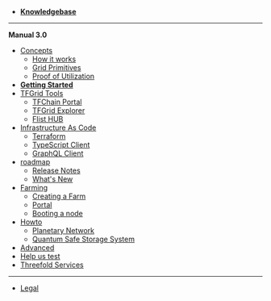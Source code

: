 - [**Knowledgebase**](!@threefold:threefold_home)
-----------
**Manual 3.0**
- [Concepts](manual3_home_new)
    - [How it works](grid3_howitworks)
    - [Grid Primitives](threefold:tfgrid_primitives)
    - [Proof of Utilization](proof_of_utilization_manual)
- [**Getting Started**](tfgrid3_getstarted)
- [TFGrid Tools](tfgrid_services)
    - [TFChain Portal](tfchain_portal_home)
    - [TFGrid Explorer](explorer_home)
    - [Flist HUB](flist_hub)
- [Infrastructure As Code](manual3_iac_home)
    - [Terraform](@grid3_terraform_home)
    - [TypeScript Client](@grid3_javascript_home)
    - [GraphQL Client](@graphql)
- [roadmap](!@threefold_internal:roadmap_product)
  - [Release Notes](releasenotes3)
  - [What's New](grid3_new)
- [Farming](create_farm)
  - [Creating a Farm](@create_farm)
  - [Portal](@grid3_tfchain_init)
  - [Booting a node](@booting_node)
- [Howto](tfgrid3_howto)
  - [Planetary Network](@grid3_planetary_network)
  - [Quantum Safe Storage System](@threefold:qsss_home)
- [Advanced](advanced)
- [Help us test](@testing_home)
- [Threefold Services](manual3_tfservices)
------------
- [Legal](!@legal:legal_home)


<!-- - [Definitions & Concepts](@threefold:definitions_concepts) -->
<!-- - [Concepts](grid3_definitions) -->
<!-- - [What you need to know](@grid3_developer_basics) -->
